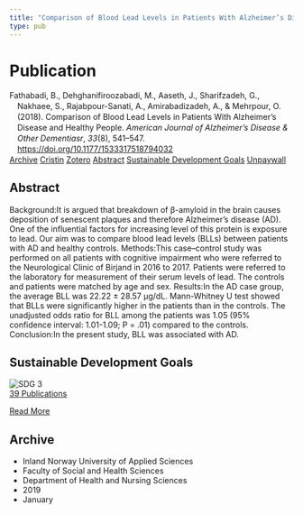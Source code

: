 ```yaml
---
title: "Comparison of Blood Lead Levels in Patients With Alzheimer’s Disease and Healthy People"
type: pub
---
```

<h1>Publication</h1>
<article id="csl-bib-container-755LTQJN" class="csl-bib-container">
  <div class="csl-bib-body" style="line-height: 1.35; padding-left: 1em; text-indent:-1em;">
  <div class="csl-entry">Fathabadi, B., Dehghanifiroozabadi, M., Aaseth, J., Sharifzadeh, G., Nakhaee, S., Rajabpour-Sanati, A., Amirabadizadeh, A., &amp; Mehrpour, O. (2018). Comparison of Blood Lead Levels in Patients With Alzheimer&#x2019;s Disease and Healthy People. <i>American Journal of Alzheimer&#x2019;s Disease &amp; Other Dementiasr</i>, <i>33</i>(8), 541&#x2013;547. <a href="https://doi.org/10.1177/1533317518794032">https://doi.org/10.1177/1533317518794032</a></div>
</div>
  <div class="csl-bib-buttons">
    <a href="#taxonomy-article-755LTQJN" class="csl-bib-button">Archive</a>
    <a href="https://app.cristin.no/results/show.jsf?id=1652309" alt="Cristin URL" class="csl-bib-button">Cristin</a>
    <a href="http://zotero.org/groups/5022929/items/755LTQJN" alt="Zotero URL" class="csl-bib-button">Zotero</a>
    <a href="#abstract-article-755LTQJN" class="csl-bib-button">Abstract</a>
    <a href="#sdg-article-755LTQJN" class="csl-bib-button">Sustainable Development Goals</a>
    <a href="https://journals.sagepub.com/doi/pdf/10.1177/1533317518794032" class="csl-bib-button">Unpaywall</a>
  </div>
  <div id="csl-bib-meta-container-755LTQJN"></div>
</article>
<div id="csl-bib-meta-755LTQJN" class="csl-bib-meta">
  <article id="abstract-article-755LTQJN" class="abstract-article">
    <h1>Abstract</h1>
    Background:It is argued that breakdown of β-amyloid in the brain causes deposition of senescent plaques and therefore Alzheimer’s disease (AD). One of the influential factors for increasing level of this protein is exposure to lead. Our aim was to compare blood lead levels (BLLs) between patients with AD and healthy controls. Methods:This case–control study was performed on all patients with cognitive impairment who were referred to the Neurological Clinic of Birjand in 2016 to 2017. Patients were referred to the laboratory for measurement of their serum levels of lead. The controls and patients were matched by age and sex. Results:In the AD case group, the average BLL was 22.22 ± 28.57 μg/dL. Mann-Whitney U test showed that BLLs were significantly higher in the patients than in the controls. The unadjusted odds ratio for BLL among the patients was 1.05 (95% confidence interval: 1.01-1.09; P = .01) compared to the controls. Conclusion:In the present study, BLL was associated with AD.
  </article>
  <article id="sdg-article-755LTQJN" class="sdg-article">
    <h1>Sustainable Development Goals</h1>
    <div class="sdg-container"><div id="sdg3" class="sdg">
<img src="{{< params subfolder >}}images/sdg/sdg03_en.png" class="image" alt="SDG 3">
<div class="sdg-overlay">
<a href="{{< params subfolder >}}en/archive/?sdg=3#archive" class="sdg-publication-count"><span>39</span> Publications</a>
<p><a href="https://sdgs.un.org/goals/goal3" class="sdg-read-more">Read More</a></p>
</div>
</div></div>
  </article>
  <article id="taxonomy-article-755LTQJN" class="taxonomy-article">
    <h1>Archive</h1>
    <ul>
      <li>Inland Norway University of Applied Sciences</li>
      <li>Faculty of Social and Health Sciences</li>
      <li>Department of Health and Nursing Sciences</li>
      <li>2019</li>
      <li>January</li>
    </ul>
  </article>
</div>
